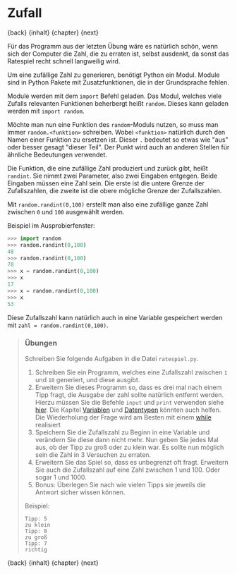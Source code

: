# Zufall

{back} {inhalt} {chapter} {next}

Für das Programm aus der letzten Übung wäre es natürlich schön, wenn sich der Computer die Zahl, die zu erraten ist, selbst ausdenkt, da sonst das Ratespiel recht schnell langweilig wird.

Um eine zufällige Zahl zu generieren, benötigt Python ein Modul. Module sind in Python Pakete mit Zusatzfunktionen, die in der Grundsprache fehlen.

Module werden mit dem `import` Befehl geladen. Das Modul,
welches viele Zufalls relevanten Funktionen beherbergt heißt `random`.
Dieses kann geladen werden mit `import random`.

Möchte man nun eine Funktion des `random`-Moduls nutzen, so muss man immer `random.<funktion>` schreiben. Wobei `<funktion>` natürlich durch den Namen einer Funktion zu ersetzen ist. Dieser `.` bedeutet so etwas wie "aus" oder besser gesagt "dieser Teil". Der Punkt wird auch an anderen Stellen für ähnliche Bedeutungen verwendet.

Die Funktion, die eine zufällige Zahl produziert und zurück gibt, heißt `randint`. Sie nimmt zwei Parameter, also zwei Eingaben entgegen. Beide Eingaben müssen eine Zahl sein. Die erste ist die untere Grenze der Zufallszahlen, die zweite ist die obere mögliche Grenze der Zufallszahlen.

Mit `random.randint(0,100)` erstellt man also eine zufällige
ganze Zahl zwischen `0` und `100` ausgewählt werden.

Beispiel im Ausprobierfenster:

```python
>>> import random
>>> random.randint(0,100)
48
>>> random.randint(0,100)
78
>>> x = random.randint(0,100)
>>> x
17
>>> x = random.randint(0,100)
>>> x
53
```

Diese Zufallszahl kann natürlich auch in eine Variable gespeichert werden mit `zahl = random.randint(0,100)`.

> ### Übungen
>
> Schreiben Sie folgende Aufgaben in die Datei `ratespiel.py`.
>
> 1. Schreiben Sie ein Programm, welches eine Zufallszahl zwischen `1` und `10` generiert, und diese ausgibt.
> 2. Erweitern Sie dieses Programm so, dass es drei mal nach einem Tipp fragt, die Ausgabe der zahl sollte natürlich entfernt werden. Hierzu müssen Sie die Befehle `input` und `print` verwenden siehe [hier](Eingaben.md). Die Kapitel [Variablen](Variablen.md) und [Datentypen](Datentypen.md) könnten auch helfen. Die Wiederholung der Frage wird am Besten mit einem [while](Wiederholungenwhile.md) realisiert
> 3. Speichern Sie die Zufallszahl zu Beginn in eine Variable und verändern Sie diese dann nicht mehr. Nun geben Sie jedes Mal aus, ob der Tipp zu groß oder zu klein war. Es sollte nun möglich sein die Zahl in 3 Versuchen zu erraten.
> 4. Erweitern Sie das Spiel so, dass es unbegrenzt oft fragt. Erweitern Sie auch die Zufallszahl auf eine Zahl zwischen 1 und 100. Oder sogar 1 und 1000.
> 5. Bonus: Überlegen Sie nach wie vielen Tipps sie jeweils die Antwort sicher wissen können.
>
> Beispiel:
>
> ```
> Tipp: 5
> zu klein
> Tipp: 8
> zu groß
> Tipp: 7
> richtig
> ```

{back} {inhalt} {chapter} {next}
